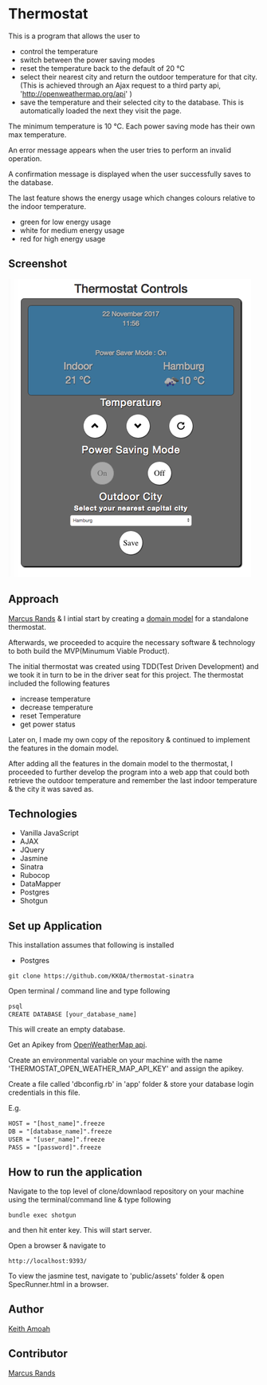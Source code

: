 # Thermostat
 
This is a program that allows the user to
- control the temperature
- switch between the power saving modes
- reset the temperature back to the default of 20 ℃
- select their nearest city and return the outdoor temperature for that city. (This is achieved through an Ajax request to a third party api, 'http://openweathermap.org/api' )
- save the temperature and their selected city to the database. This is automatically loaded the next they visit the page.

The minimum temperature is 10 ℃. Each power saving mode has their own max temperature.
 
An error message appears when the user tries to perform an invalid operation.
 
A confirmation message is displayed when the user successfully saves to the database.
 

The last feature shows the energy usage which changes colours relative to the indoor temperature.
 - green for low energy usage
- white for medium energy usage
- red for high energy usage
## Screenshot
![Thermostat](https://github.com/KKOA/thermostat-sinatra/blob/master/ScreenShot.png)
 
## Approach

[Marcus Rands](https://github.com/Marcus-UK) & I intial start  by creating a [domain model](https://github.com/KKOA/thermostat-sinatra/blob/master/domain_model.md) for a standalone thermostat.
 
 
Afterwards, we proceeded to acquire the necessary software & technology to both build the MVP(Minumum Viable Product).
 
The initial thermostat was created using TDD(Test Driven Development) and we took it in turn to be in the driver seat for this project. The thermostat included the following features
 - increase temperature
- decrease temperature
- reset Temperature
- get power status

Later on, I made my own copy of the repository & continued to implement the features in the domain model.
 
After adding all the features in the domain model to the thermostat, I proceeded to further develop the program into a web app that could both retrieve the outdoor temperature and remember the last indoor temperature & the city it was saved as.
 
## Technologies
- Vanilla JavaScript
- AJAX
- JQuery
- Jasmine
- Sinatra
- Rubocop
- DataMapper
- Postgres
- Shotgun

## Set up Application

This installation assumes that following is installed
- Postgres

```
git clone https://github.com/KKOA/thermostat-sinatra
```

Open terminal / command line and type following

```
psql
CREATE DATABASE [your_database_name]
```

This will create an empty database.
 
Get an Apikey from [OpenWeatherMap api](http://openweathermap.org/api).

Create an environmental variable on your machine with the name 'THERMOSTAT_OPEN_WEATHER_MAP_API_KEY' and assign the apikey. 


Create a file called 'dbconfig.rb' in 'app' folder & store your database login credentials in this file.

E.g.
```
HOST = "[host_name]".freeze
DB = "[database_name]".freeze
USER = "[user_name]".freeze
PASS = "[password]".freeze
```

## How to run the application

Navigate to the top level of clone/downlaod repository on your machine using the terminal/command line & type following 
```
bundle exec shotgun
```
and then hit enter key. This will start server.

Open a browser & navigate to
```
http://localhost:9393/
```
To view the jasmine test, navigate to 'public/assets' folder & open SpecRunner.html in a browser.
 
 
## Author
[Keith Amoah](https://github.com/KKOA/cv)
 
## Contributor
[Marcus Rands](https://github.com/Marcus-UK)
